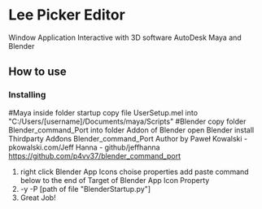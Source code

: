 # Lee Picker Editor
Window Application Interactive with 3D software AutoDesk Maya and Blender

## How to use
### Installing
#Maya inside folder startup copy file UserSetup.mel into "C:/Users/[username]/Documents/maya/Scripts"
#Blender copy folder Blender_command_Port into folder Addon  of Blender 
open Blender install Thirdparty Adđons Blender_command_Port 
Author by Paweł Kowalski - pkowalski.com/Jeff Hanna - github/jeffhanna
https://github.com/p4vv37/blender_command_port
1. right click Blender App Icons choise properties add paste command below to the end of Target of Blender App Icon Property
2. -y -P  [path of file "BlenderStartup.py"]
3. Great Job!
